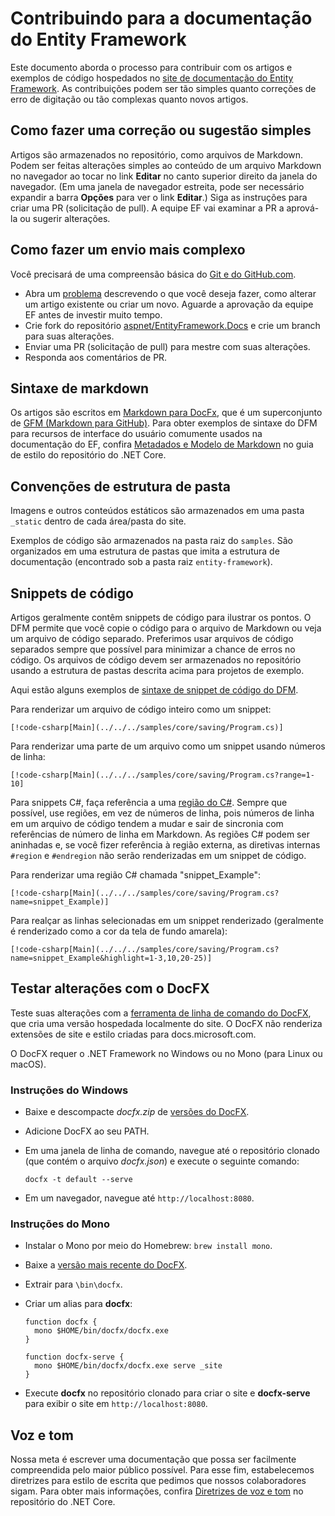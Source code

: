 # <a name="contributing-to-the-entity-framework-documentation"></a>Contribuindo para a documentação do Entity Framework

Este documento aborda o processo para contribuir com os artigos e exemplos de código hospedados no [site de documentação do Entity Framework](https://docs.microsoft.com/ef). As contribuições podem ser tão simples quanto correções de erro de digitação ou tão complexas quanto novos artigos.

## <a name="how-to-make-a-simple-correction-or-suggestion"></a>Como fazer uma correção ou sugestão simples

Artigos são armazenados no repositório, como arquivos de Markdown. Podem ser feitas alterações simples ao conteúdo de um arquivo Markdown no navegador ao tocar no link **Editar** no canto superior direito da janela do navegador. (Em uma janela de navegador estreita, pode ser necessário expandir a barra **Opções** para ver o link **Editar**.) Siga as instruções para criar uma PR (solicitação de pull). A equipe EF vai examinar a PR a aprová-la ou sugerir alterações.

## <a name="how-to-make-a-more-complex-submission"></a>Como fazer um envio mais complexo

Você precisará de uma compreensão básica do [Git e do GitHub.com](https://guides.github.com/activities/hello-world/).

* Abra um [problema](https://github.com/aspnet/EntityFramework.Docs/issues/new) descrevendo o que você deseja fazer, como alterar um artigo existente ou criar um novo. Aguarde a aprovação da equipe EF antes de investir muito tempo.
* Crie fork do repositório [aspnet/EntityFramework.Docs](https://github.com/aspnet/EntityFramework.Docs/) e crie um branch para suas alterações.
* Enviar uma PR (solicitação de pull) para mestre com suas alterações.
* Responda aos comentários de PR.

## <a name="markdown-syntax"></a>Sintaxe de markdown

Os artigos são escritos em [Markdown para DocFx](http://dotnet.github.io/docfx/spec/docfx_flavored_markdown.html), que é um superconjunto de [GFM (Markdown para GitHub)](https://guides.github.com/features/mastering-markdown/). Para obter exemplos de sintaxe do DFM para recursos de interface do usuário comumente usados na documentação do EF, confira [Metadados e Modelo de Markdown](https://github.com/dotnet/docs/blob/master/styleguide/template.md) no guia de estilo do repositório do .NET Core. 

## <a name="folder-structure-conventions"></a>Convenções de estrutura de pasta

Imagens e outros conteúdos estáticos são armazenados em uma pasta `_static` dentro de cada área/pasta do site.

Exemplos de código são armazenados na pasta raiz do `samples`. São organizados em uma estrutura de pastas que imita a estrutura de documentação (encontrado sob a pasta raiz `entity-framework`).

## <a name="code-snippets"></a>Snippets de código

Artigos geralmente contêm snippets de código para ilustrar os pontos. O DFM permite que você copie o código para o arquivo de Markdown ou veja um arquivo de código separado. Preferimos usar arquivos de código separados sempre que possível para minimizar a chance de erros no código. Os arquivos de código devem ser armazenados no repositório usando a estrutura de pastas descrita acima para projetos de exemplo.

Aqui estão alguns exemplos de [sintaxe de snippet de código do DFM](http://dotnet.github.io/docfx/spec/docfx_flavored_markdown.html#code-snippet).

Para renderizar um arquivo de código inteiro como um snippet:

``` none
[!code-csharp[Main](../../../samples/core/saving/Program.cs)]
```

Para renderizar uma parte de um arquivo como um snippet usando números de linha:

``` none
[!code-csharp[Main](../../../samples/core/saving/Program.cs?range=1-10]
```

Para snippets C#, faça referência a uma [região do C#](https://msdn.microsoft.com/library/9a1ybwek.aspx). Sempre que possível, use regiões, em vez de números de linha, pois números de linha em um arquivo de código tendem a mudar e sair de sincronia com referências de número de linha em Markdown. As regiões C# podem ser aninhadas e, se você fizer referência à região externa, as diretivas internas `#region` e `#endregion` não serão renderizadas em um snippet de código.

Para renderizar uma região C# chamada "snippet_Example":

``` none
[!code-csharp[Main](../../../samples/core/saving/Program.cs?name=snippet_Example)]
```

Para realçar as linhas selecionadas em um snippet renderizado (geralmente é renderizado como a cor da tela de fundo amarela):

``` none
[!code-csharp[Main](../../../samples/core/saving/Program.cs?name=snippet_Example&highlight=1-3,10,20-25)]
```

## <a name="test-your-changes-with-docfx"></a>Testar alterações com o DocFX

Teste suas alterações com a [ferramenta de linha de comando do DocFX](https://dotnet.github.io/docfx/tutorial/docfx_getting_started.html#2-use-docfx-as-a-command-line-tool), que cria uma versão hospedada localmente do site. O DocFX não renderiza extensões de site e estilo criadas para docs.microsoft.com.

O DocFX requer o .NET Framework no Windows ou no Mono (para Linux ou macOS).

### <a name="windows-instructions"></a>Instruções do Windows

* Baixe e descompacte *docfx.zip* de [versões do DocFX](https://github.com/dotnet/docfx/releases).
* Adicione DocFX ao seu PATH.
* Em uma janela de linha de comando, navegue até o repositório clonado (que contém o arquivo *docfx.json*) e execute o seguinte comando:

   ``` console
   docfx -t default --serve
   ```

* Em um navegador, navegue até `http://localhost:8080`.

### <a name="mono-instructions"></a>Instruções do Mono

* Instalar o Mono por meio do Homebrew: `brew install mono`.
* Baixe a [versão mais recente do DocFX](https://github.com/dotnet/docfx/releases/tag/v2.7.2).
* Extrair para `\bin\docfx`.
* Criar um alias para **docfx**:

  ``` console
  function docfx {
    mono $HOME/bin/docfx/docfx.exe
  }

  function docfx-serve {
    mono $HOME/bin/docfx/docfx.exe serve _site
  }
  ```

* Execute **docfx** no repositório clonado para criar o site e **docfx-serve** para exibir o site em `http://localhost:8080`.

## <a name="voice-and-tone"></a>Voz e tom

Nossa meta é escrever uma documentação que possa ser facilmente compreendida pelo maior público possível. Para esse fim, estabelecemos diretrizes para estilo de escrita que pedimos que nossos colaboradores sigam. Para obter mais informações, confira [Diretrizes de voz e tom](https://github.com/dotnet/docs/blob/master/styleguide/voice-tone.md) no repositório do .NET Core.
